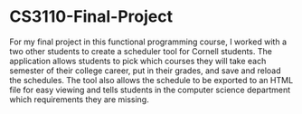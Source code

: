 # CS3110-Final-Project
For my final project in this functional programming course, I worked with a two other students to create a scheduler tool for Cornell students. The application allows students to pick which courses they will take each semester of their college career, put in their grades, and save and reload the schedules. The tool also allows the schedule to be exported to an HTML file for easy viewing and tells students in the computer science department which requirements they are missing.
